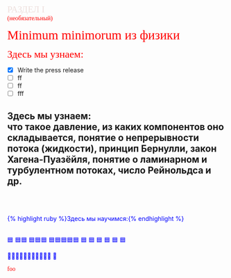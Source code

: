 <span style="font-family: 'trebuchet ms'; font-size: 1.5em; color: #eddfdd;">РАЗДЕЛ I</span> <br/> 
<span style="font-family: 'trebuchet ms'; font-size: 1em; color: red;">(необязательный)</span>
 
<span style="font-family: 'Tahoma'; font-size: 2.1em; color: red;">Minimum minimorum из физики </span> <br/>


<span style="font-family: 'trebuchet ms'; font-size: 1.7em; color: red;">Здесь мы узнаем:</span>
<span style="font-family: 'trebuchet ms'; font-size: 1.7em; color: red;">
- [x] Write the press release
- [ ] ff
- [ ] ff
- [ ] fff
</span>



## Здесь мы узнаем: <br/> что такое давление, из каких компонентов оно складывается, понятие о непрерывности потока (жидкости), принцип Бернулли, закон Хагена-Пуазёйля, понятие о ламинарном и турбулентном потоках, число Рейнольдса и др.
 <br/> 
 <br/> 
 
 {% highlight ruby %}Здесь мы научимся:{% endhighlight %} 
 <br/> 
 <br/> 
 
🟦
🟦🟦
🟦🟦🟦
🟦🟦🟦🟦🟦 🟦  🟦   🟦    🟦     🟦      🟦

🔵🔵🔵🔵🔵🔵🔵🔵🔵🔵🔵
📘

 <style>p { color: blue; }</style>

 <span style="font-family: 'COMIC SANS MS'; font-size: 5hv; color: red;">foo</span>
